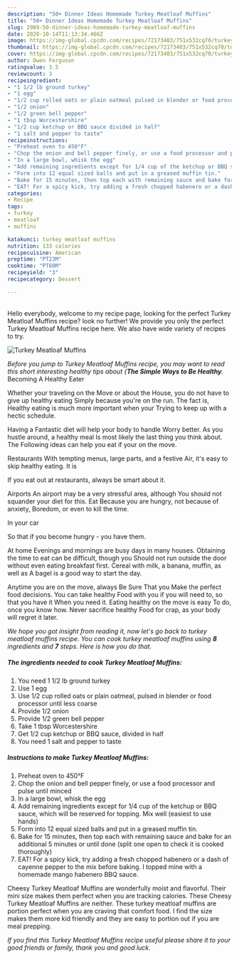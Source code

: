 ```yaml
---
description: "50+ Dinner Ideas Homemade Turkey Meatloaf Muffins"
title: "50+ Dinner Ideas Homemade Turkey Meatloaf Muffins"
slug: 2989-50-dinner-ideas-homemade-turkey-meatloaf-muffins
date: 2020-10-14T11:13:34.466Z
image: https://img-global.cpcdn.com/recipes/72173403/751x532cq70/turkey-meatloaf-muffins-recipe-main-photo.jpg
thumbnail: https://img-global.cpcdn.com/recipes/72173403/751x532cq70/turkey-meatloaf-muffins-recipe-main-photo.jpg
cover: https://img-global.cpcdn.com/recipes/72173403/751x532cq70/turkey-meatloaf-muffins-recipe-main-photo.jpg
author: Owen Ferguson
ratingvalue: 3.5
reviewcount: 3
recipeingredient:
- "1 1/2 lb ground turkey"
- "1 egg"
- "1/2 cup rolled oats or plain oatmeal pulsed in blender or food processor until less coarse"
- "1/2 onion"
- "1/2 green bell pepper"
- "1 tbsp Worcestershire"
- "1/2 cup ketchup or BBQ sauce divided in half"
- "1 salt and pepper to taste"
recipeinstructions:
- "Preheat oven to 450°F"
- "Chop the onion and bell pepper finely, or use a food processor and pulse until minced"
- "In a large bowl, whisk the egg"
- "Add remaining ingredients except for 1/4 cup of the ketchup or BBQ sauce, which will be reserved for topping. Mix well (easiest to use hands)"
- "Form into 12 equal sized balls and put in a greased muffin tin."
- "Bake for 15 minutes, then top each with remaining sauce and bake for an additional 5 minutes or until done (split one open to check it is cooked thoroughly)"
- "EAT! For a spicy kick, try adding a fresh chopped habenero or a dash of cayenne pepper to the mix before baking. I topped mine with a homemade mango habenero BBQ sauce."
categories:
- Recipe
tags:
- turkey
- meatloaf
- muffins

katakunci: turkey meatloaf muffins 
nutrition: 133 calories
recipecuisine: American
preptime: "PT23M"
cooktime: "PT60M"
recipeyield: "3"
recipecategory: Dessert

---
```

<br>
Hello everybody, welcome to my recipe page, looking for the perfect Turkey Meatloaf Muffins recipe? look no further! We provide you only the perfect Turkey Meatloaf Muffins recipe here. We also have wide variety of recipes to try.
<br>


![Turkey Meatloaf Muffins](https://img-global.cpcdn.com/recipes/72173403/751x532cq70/turkey-meatloaf-muffins-recipe-main-photo.jpg)

<i>Before you jump to Turkey Meatloaf Muffins recipe, you may want to read this short interesting healthy tips about {<strong>The Simple Ways to Be Healthy</strong>.</i>
Becoming A Healthy Eater

Whether your traveling on the Move or about the
House, you do not have to give up healthy eating
Simply because you're on the run. The fact is,
Healthy eating is much more important when your
Trying to keep up with a hectic schedule.

Having a Fantastic diet will help your body to handle
Worry better. As you hustle around, a healthy meal
Is most likely the last thing you think about. The
Following ideas can help you eat if your on the move.

Restaurants
With tempting menus, large parts, and a festive
Air, it's easy to skip healthy eating. It is 


If you eat out at restaurants, always be smart
about it.

Airports
An airport may be a very stressful area, although
You should not squander your diet for this. Eat
Because you are hungry, not because of anxiety,
Boredom, or even to kill the time.

In your car

So that if you become hungry - you have them.

At home
Evenings and mornings are busy days in many houses.
Obtaining the time to eat can be difficult, though you
Should not run outside the door without even eating breakfast
first. Cereal with milk, a banana, muffin, as well as 
A bagel is a good way to start the day.

Anytime you are on the move, always Be Sure That you
Make the perfect food decisions. You can take healthy
Food with you if you will need to, so that you have it
When you need it. Eating healthy on the move is easy
To do, once you know how. Never sacrifice healthy
Food for crap, as your body will regret it later.


<i>We hope you got insight from reading it, now let's go back to turkey meatloaf muffins recipe. You can cook turkey meatloaf muffins using <strong>8</strong> ingredients and <strong>7</strong> steps. Here is how you do that.
</i>

##### The ingredients needed to cook Turkey Meatloaf Muffins:

1. You need 1 1/2 lb ground turkey
1. Use 1 egg
1. Use 1/2 cup rolled oats or plain oatmeal, pulsed in blender or food processor until less coarse
1. Provide 1/2 onion
1. Provide 1/2 green bell pepper
1. Take 1 tbsp Worcestershire
1. Get 1/2 cup ketchup or BBQ sauce, divided in half
1. You need 1 salt and pepper to taste


##### Instructions to make Turkey Meatloaf Muffins:

1. Preheat oven to 450°F
1. Chop the onion and bell pepper finely, or use a food processor and pulse until minced
1. In a large bowl, whisk the egg
1. Add remaining ingredients except for 1/4 cup of the ketchup or BBQ sauce, which will be reserved for topping. Mix well (easiest to use hands)
1. Form into 12 equal sized balls and put in a greased muffin tin.
1. Bake for 15 minutes, then top each with remaining sauce and bake for an additional 5 minutes or until done (split one open to check it is cooked thoroughly)
1. EAT! For a spicy kick, try adding a fresh chopped habenero or a dash of cayenne pepper to the mix before baking. I topped mine with a homemade mango habenero BBQ sauce.


Cheesy Turkey Meatloaf Muffins are wonderfully moist and flavorful. Their mini size makes them perfect when you are tracking calories. These Cheesy Turkey Meatloaf Muffins are neither. These turkey meatloaf muffins are portion perfect when you are craving that comfort food. I find the size makes them more kid friendly and they are easy to portion out if you are meal prepping. 

<i>If you find this Turkey Meatloaf Muffins recipe useful please share it to your good friends or family, thank you and good luck.</i>
